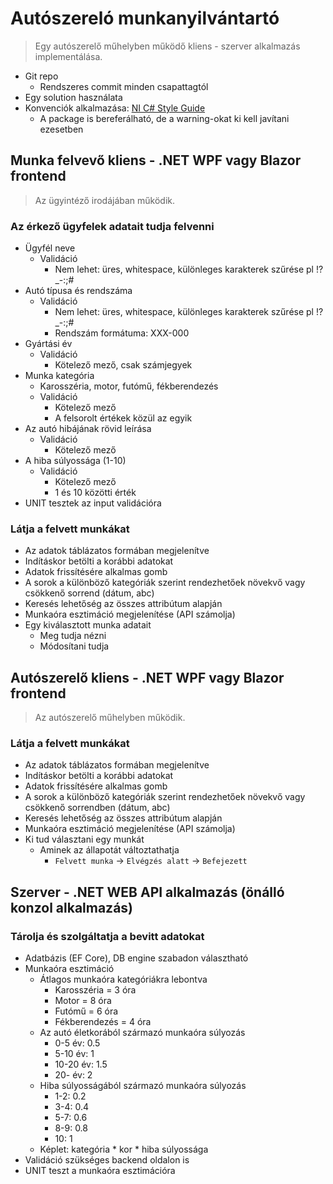 # Autószereló munkanyilvántartó

> Egy autószerelő műhelyben működő kliens - szerver alkalmazás implementálása.
- Git repo
    - Rendszeres commit minden csapattagtól
- Egy solution használata
- Konvenciók alkalmazása: [NI C# Style Guide](https://github.com/ni/csharp-styleguide)
    - A package is bereferálható, de a warning-okat ki kell javítani ezesetben

## Munka felvevő kliens - .NET WPF vagy Blazor frontend

> Az ügyintéző irodájában működik.

### Az érkező ügyfelek adatait tudja felvenni

- Ügyfél neve
    - Validáció
        - Nem lehet: üres, whitespace, különleges karakterek szűrése pl !?_-:;#
- Autó típusa és rendszáma
    - Validáció
        - Nem lehet: üres, whitespace, különleges karakterek szűrése pl !?_-:;#
        - Rendszám formátuma: XXX-000
- Gyártási év
    - Validáció
        - Kötelező mező, csak számjegyek
- Munka kategória
    - Karosszéria, motor, futómű, fékberendezés
    - Validáció
        - Kötelező mező
        - A felsorolt értékek közül az egyik
- Az autó hibájának rövid leírása
    - Validáció
        - Kötelező mező
- A hiba súlyossága (1-10)
    - Validáció
        - Kötelező mező
        - 1 és 10 közötti érték
- UNIT tesztek az input validációra

### Látja a felvett munkákat

- Az adatok táblázatos formában megjelenítve
- Indításkor betölti a korábbi adatokat
- Adatok frissítésére alkalmas gomb
- A sorok a különböző kategóriák szerint rendezhetőek növekvő vagy csökkenő sorrend (dátum, abc)
- Keresés lehetőség az összes attribútum alapján
- Munkaóra esztimáció megjelenítése (API számolja)
- Egy kiválasztott munka adatait
    - Meg tudja nézni
    - Módosítani tudja

## Autószerelő kliens - .NET WPF vagy Blazor frontend

> Az autószerelő műhelyben működik.

### Látja a felvett munkákat

- Az adatok táblázatos formában megjelenítve
- Indításkor betölti a korábbi adatokat
- Adatok frissítésére alkalmas gomb
- A sorok a különböző kategóriák szerint rendezhetőek növekvő vagy csökkenő sorrendben (dátum, abc)
- Keresés lehetőség az összes attribútum alapján
- Munkaóra esztimáció megjelenítése (API számolja)
- Ki tud választani egy munkát
    - Aminek az állapotát változtathatja
        - `Felvett munka` -> `Elvégzés alatt` -> `Befejezett`

## Szerver - .NET WEB API alkalmazás (önálló konzol alkalmazás)

### Tárolja és szolgáltatja a bevitt adatokat

- Adatbázis (EF Core), DB engine szabadon választható
- Munkaóra esztimáció
    - Átlagos munkaóra kategóriákra lebontva
        - Karosszéria = 3 óra
        - Motor = 8 óra
        - Futómű = 6 óra
        - Fékberendezés = 4 óra
    - Az autó életkorából származó munkaóra súlyozás
        - 0-5 év: 0.5
        - 5-10 év: 1
        - 10-20 év: 1.5
        - 20- év: 2
    - Hiba súlyosságából származó munkaóra súlyozás
        - 1-2: 0.2
        - 3-4: 0.4
        - 5-7: 0.6
        - 8-9: 0.8
        - 10: 1
    - Képlet: kategória * kor * hiba súlyossága
- Validáció szükséges backend oldalon is
- UNIT teszt a munkaóra esztimációra